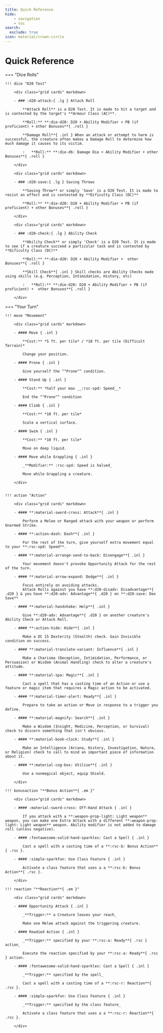 ```yaml
---
title: Quick Reference
hide:
    - navigation
    - toc
search:
  exclude: true
icon: material/crown-circle
---
```


# Quick Reference


=== "Dice Rolls"

    !!! dice "D20 Test"

        <div class="grid cards" markdown>

        - ### :d20-attack:{ .lg } Attack Roll

            **Attack Roll** is a D20 Test. It is made to hit a target and is contested by the target's **Armour Class (AC)**.
            
            **Roll:** **:die-d20: D20 + Ability Modifier + PB (if proficient) + other Bonuses**{ .roll }

            **Damage Roll**{ .inl } When an attack or attempt to harm is successful, the creature often makes a Damage Roll to determine how much damage it causes to its victim.
            
            :   **Roll:** **:die-d6: Damage Die + Ability Modifier + other Bonuses**{ .roll }

        </div>

        <div class="grid cards" markdown>

        - ### :d20-save:{ .lg } Saving Throws

            **Saving Throw** or simply 'Save' is a D20 Test. It is made to resist an effect and is contested by **Dificulty Class (DC)**

            **Roll:** **:die-d20: D20 + Ability Modifier + PB (if proficient) + other Bonuses**{ .roll }

        </div>

        <div class="grid cards" markdown>

        - ### :d20-check:{ .lg } Ability Check

            **Ability Check** or simply 'Check' is a D20 Test. It is made to see if a creature succeed a particular task and is contested by **Dificulty Class (DC)**

            **Roll:** **:die-d20: D20 + Ability Modifier +  other Bonuses**{ .roll }

            **Skill Check**{ .inl } Skill checks are Ability Checks made using skills (e.g. Perception, Intimidation, History, etc)

            :   **Roll:** **:die-d20: D20 + Ability Modifier + PB (if proficient) +  other Bonuses**{ .roll }

        </div>


=== "Your Turn" 

    !!! move "Movement"

        <div class="grid cards" markdown>

        - #### Move { .inl }

            **Cost:** *5 ft. per tile* / *10 ft. per tile (Difficult Terrain)*

            Change your position.

        - #### Prone { .inl }

            Give yourself the ^^Prone^^ condition.

        - #### Stand Up { .inl }

            **Cost:** *half your max __:rsc-spd: Speed__*

            End the ^^Prone^^ condition

        - #### Climb { .inl }

            **Cost:** *10 ft. per tile*

            Scale a vertical surface. 

        - #### Swim { .inl }

            **Cost:** *10 ft. per tile*

            Move on deep liquid. 

        - #### Move while Grappling { .inl }
        
            _**Modifier:** :rsc-spd: Speed is halved_

            Move while Grappling a creature. 

        </div>


    !!! action "Action"

        <div class="grid cards" markdown>

        - #### **:material-sword-cross: Attack**{ .inl } 

            Perform a Melee or Ranged attack with your weapon or perform Unarmed Strike.

        - #### **:action-dash: Dash**{ .inl }

            For the rest of the turn, give yourself extra movement equal to your **:rsc-spd: Speed**.

        - #### **:material-arrange-send-to-back: Disengage**{ .inl } 
    
            Your movement doesn't provoke Opportunity Attack for the rest of the turn.

        - #### **:material-arrow-expand: Dodge**{ .inl } 

            Focus entirely on avoiding attacks.  
            Attack Rolls against you have **:d20-disadv: Disadvantage**{ .d20 } & you have **:d20-adv: Advantage**{ .d20 } on **:d20-save: Dex Save**
            
        - #### **:material-handshake: Help**{ .inl } 
    
            Give **:d20-adv: Advantage**{ .d20 } on another creature's Ability Check or Attack Roll.

        - #### **:action-hide: Hide**{ .inl }

            Make a DC 15 Dexterity (Stealth) check. Gain Invisible condition on success.

        - #### **:material-translate-variant: Influence**{ .inl }
    
            Make a Charisma (Deception, Intimidation, Performance, or Persuasion) or Wisdom (Animal Handling) check to alter a creature's attitude.

        - #### **:material-spa: Magic**{ .inl }

            Cast a spell that has a casting time of an Action or use a feature or magic item that requires a Magic action to be activated. 

        - #### **:material-timer-alert: Ready**{ .inl }

            Prepare to take an action or Move in response to a trigger you define.

        - #### **:material-magnify: Search**{ .inl }

            Make a Wisdom (Insight, Medicine, Perception, or Survival) check to discern something that isn't obvious.

        - #### **:material-book-clock: Study**{ .inl }

            Make an Intelligence (Arcana, History, Investigation, Nature, or Religion) check to call to mind an important piece of information about it.
        
        - #### **:material-cog-box: Utilise**{ .inl }
            
            Use a nonmagical object, equip Shield.

        </div>

    !!! bonusaction "**Bonus Action**{ .em }"

        <div class="grid cards" markdown>

        - #### :material-sword-cross: Off-Hand Attack { .inl }

            If you attack with a **:weapon-prop-light: Light weapon** weapon, you can make one Extra Attack with a different **:weapon-prop-light: Light weapon** weapon. Ability modifier is not added to damage roll (unless negative).

        - #### :fontawesome-solid-hand-sparkles: Cast a Spell { .inl }

            Cast a spell with a casting time of a **:rsc-b: Bonus Action**{ .rsc }.

        - #### :simple-sparkfun: Use Class Feature { .inl }

            Activate a class feature that uses a a **:rsc-b: Bonus Action**{ .rsc }.

        </div>

    !!! reaction "**Reaction**{ .em }"

        <div class="grid cards" markdown>

        - #### Opportunity Attack { .inl }

            _**Trigger:** a Creature leaves your reach_

            Make one Melee attack against the triggering creature.

        - #### Readied Action { .inl }

            _**Trigger:** specified by your **:rsc-a: Ready**{ .rsc } action_

            Execute the reaction specified by your **:rsc-a: Ready**{ .rsc } action.

        - #### :fontawesome-solid-hand-sparkles: Cast a Spell { .inl }
    
            _**Trigger:** specified by the spell_

            Cast a spell with a casting time of a **:rsc-r: Reaction**{ .rsc }.

        - #### :simple-sparkfun: Use Class Feature { .inl }

            _**Trigger:** specified by the class feature_
            
            Activate a class feature that uses a a **:rsc-r: Reaction**{ .rsc }.

        </div>
